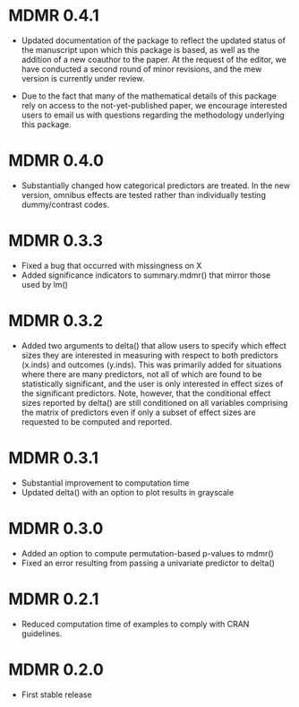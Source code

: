 # MDMR 0.4.1

* Updated documentation of the package to reflect the updated status of the manuscript upon which this package is based, as well as the addition of a new coauthor to the paper. At the request of the editor, we have conducted a second round of minor revisions, and the mew version is currently under review. 

* Due to the fact that many of the mathematical details of this package rely on access to the not-yet-published paper, we encourage interested users to email us with questions regarding the methodology underlying this package.

# MDMR 0.4.0

* Substantially changed how categorical predictors are treated. In the new version, omnibus effects are tested rather than individually testing dummy/contrast codes.

# MDMR 0.3.3

* Fixed a bug that occurred with missingness on X
* Added significance indicators to summary.mdmr() that mirror those used by lm()

# MDMR 0.3.2

* Added two arguments to delta() that allow users to specify which effect sizes they are interested in measuring with respect to both predictors (x.inds) and outcomes (y.inds). This was primarily added for situations where there are many predictors, not all of which are found to be statistically significant, and the user is only interested in effect sizes of the significant predictors. Note, however, that the conditional effect sizes reported by delta() are still conditioned on all variables comprising the matrix of predictors even if only a subset of effect sizes are requested to be computed and reported.

# MDMR 0.3.1

* Substantial improvement to computation time
* Updated delta() with an option to plot results in grayscale

# MDMR 0.3.0

* Added an option to compute permutation-based p-values to mdmr()
* Fixed an error resulting from passing a univariate predictor to delta()

# MDMR 0.2.1

* Reduced computation time of examples to comply with CRAN guidelines.

# MDMR 0.2.0

* First stable release
